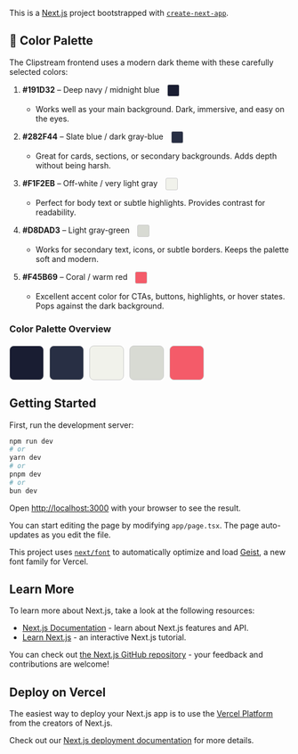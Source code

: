 This is a [Next.js](https://nextjs.org) project bootstrapped with [`create-next-app`](https://nextjs.org/docs/app/api-reference/cli/create-next-app).

## 🎨 Color Palette

The Clipstream frontend uses a modern dark theme with these carefully selected colors:

1. **#191D32** – Deep navy / midnight blue <span style="display: inline-block; width: 20px; height: 20px; background-color: #191D32; border: 1px solid #ccc; border-radius: 3px; vertical-align: middle; margin-left: 10px;"></span>
   - Works well as your main background. Dark, immersive, and easy on the eyes.

2. **#282F44** – Slate blue / dark gray-blue <span style="display: inline-block; width: 20px; height: 20px; background-color: #282F44; border: 1px solid #ccc; border-radius: 3px; vertical-align: middle; margin-left: 10px;"></span>
   - Great for cards, sections, or secondary backgrounds. Adds depth without being harsh.

3. **#F1F2EB** – Off-white / very light gray <span style="display: inline-block; width: 20px; height: 20px; background-color: #F1F2EB; border: 1px solid #ccc; border-radius: 3px; vertical-align: middle; margin-left: 10px;"></span>
   - Perfect for body text or subtle highlights. Provides contrast for readability.

4. **#D8DAD3** – Light gray-green <span style="display: inline-block; width: 20px; height: 20px; background-color: #D8DAD3; border: 1px solid #ccc; border-radius: 3px; vertical-align: middle; margin-left: 10px;"></span>
   - Works for secondary text, icons, or subtle borders. Keeps the palette soft and modern.

5. **#F45B69** – Coral / warm red <span style="display: inline-block; width: 20px; height: 20px; background-color: #F45B69; border: 1px solid #ccc; border-radius: 3px; vertical-align: middle; margin-left: 10px;"></span>
   - Excellent accent color for CTAs, buttons, highlights, or hover states. Pops against the dark background.

### Color Palette Overview
<div style="display: flex; gap: 10px; margin: 20px 0;">
  <div style="width: 60px; height: 60px; background-color: #191D32; border-radius: 8px; border: 1px solid #ccc;"></div>
  <div style="width: 60px; height: 60px; background-color: #282F44; border-radius: 8px; border: 1px solid #ccc;"></div>
  <div style="width: 60px; height: 60px; background-color: #F1F2EB; border-radius: 8px; border: 1px solid #ccc;"></div>
  <div style="width: 60px; height: 60px; background-color: #D8DAD3; border-radius: 8px; border: 1px solid #ccc;"></div>
  <div style="width: 60px; height: 60px; background-color: #F45B69; border-radius: 8px; border: 1px solid #ccc;"></div>
</div>

## Getting Started

First, run the development server:

```bash
npm run dev
# or
yarn dev
# or
pnpm dev
# or
bun dev
```

Open [http://localhost:3000](http://localhost:3000) with your browser to see the result.

You can start editing the page by modifying `app/page.tsx`. The page auto-updates as you edit the file.

This project uses [`next/font`](https://nextjs.org/docs/app/building-your-application/optimizing/fonts) to automatically optimize and load [Geist](https://vercel.com/font), a new font family for Vercel.

## Learn More

To learn more about Next.js, take a look at the following resources:

- [Next.js Documentation](https://nextjs.org/docs) - learn about Next.js features and API.
- [Learn Next.js](https://nextjs.org/learn) - an interactive Next.js tutorial.

You can check out [the Next.js GitHub repository](https://github.com/vercel/next.js) - your feedback and contributions are welcome!

## Deploy on Vercel

The easiest way to deploy your Next.js app is to use the [Vercel Platform](https://vercel.com/new?utm_medium=default-template&filter=next.js&utm_source=create-next-app&utm_campaign=create-next-app-readme) from the creators of Next.js.

Check out our [Next.js deployment documentation](https://nextjs.org/docs/app/building-your-application/deploying) for more details.
